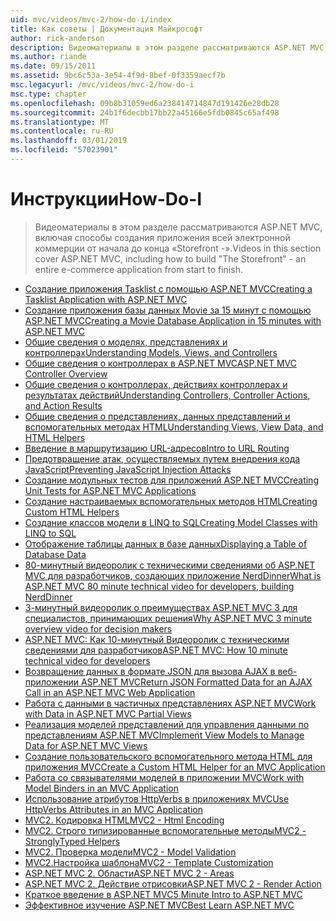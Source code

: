```yaml
---
uid: mvc/videos/mvc-2/how-do-i/index
title: Как советы | Документация Майкрософт
author: rick-anderson
description: Видеоматериалы в этом разделе рассматриваются ASP.NET MVC, включая способы создания «Storefront -» полностью коммерческую приложения от начала до конца.
ms.author: riande
ms.date: 09/15/2011
ms.assetid: 9bc6c53a-3e54-4f9d-8bef-0f3359aecf7b
msc.legacyurl: /mvc/videos/mvc-2/how-do-i
msc.type: chapter
ms.openlocfilehash: 09b8b31059ed6a238414714847d191426e28db28
ms.sourcegitcommit: 24b1f6decbb17bb22a45166e5fdb0845c65af498
ms.translationtype: MT
ms.contentlocale: ru-RU
ms.lasthandoff: 03/01/2019
ms.locfileid: "57023901"
---
```

<a name="how-do-i"></a><span data-ttu-id="a812b-103">Инструкции</span><span class="sxs-lookup"><span data-stu-id="a812b-103">How-Do-I</span></span>
====================
> <span data-ttu-id="a812b-104">Видеоматериалы в этом разделе рассматриваются ASP.NET MVC, включая способы создания приложения всей электронной коммерции от начала до конца «Storefront -».</span><span class="sxs-lookup"><span data-stu-id="a812b-104">Videos in this section cover ASP.NET MVC, including how to build "The Storefront" - an entire e-commerce application from start to finish.</span></span>


- [<span data-ttu-id="a812b-105">Создание приложения Tasklist с помощью ASP.NET MVC</span><span class="sxs-lookup"><span data-stu-id="a812b-105">Creating a Tasklist Application with ASP.NET MVC</span></span>](creating-a-tasklist-application-with-aspnet-mvc.md)
- [<span data-ttu-id="a812b-106">Создание приложения базы данных Movie за 15 минут с помощью ASP.NET MVC</span><span class="sxs-lookup"><span data-stu-id="a812b-106">Creating a Movie Database Application in 15 minutes with ASP.NET MVC</span></span>](creating-a-movie-database-application-in-15-minutes-with-aspnet-mvc.md)
- [<span data-ttu-id="a812b-107">Общие сведения о моделях, представлениях и контроллерах</span><span class="sxs-lookup"><span data-stu-id="a812b-107">Understanding Models, Views, and Controllers</span></span>](understanding-models-views-and-controllers.md)
- [<span data-ttu-id="a812b-108">Общие сведения о контроллерах в ASP.NET MVC</span><span class="sxs-lookup"><span data-stu-id="a812b-108">ASP.NET MVC Controller Overview</span></span>](aspnet-mvc-controller-overview.md)
- [<span data-ttu-id="a812b-109">Общие сведения о контроллерах, действиях контроллерах и результатах действий</span><span class="sxs-lookup"><span data-stu-id="a812b-109">Understanding Controllers, Controller Actions, and Action Results</span></span>](understanding-controllers-controller-actions-and-action-results.md)
- [<span data-ttu-id="a812b-110">Общие сведения о представлениях, данных представлений и вспомогательных методах HTML</span><span class="sxs-lookup"><span data-stu-id="a812b-110">Understanding Views, View Data, and HTML Helpers</span></span>](understanding-views-view-data-and-html-helpers.md)
- [<span data-ttu-id="a812b-111">Введение в маршрутизацию URL-адресов</span><span class="sxs-lookup"><span data-stu-id="a812b-111">Intro to URL Routing</span></span>](an-introduction-to-url-routing.md)
- [<span data-ttu-id="a812b-112">Предотвращение атак, осуществляемых путем внедрения кода JavaScript</span><span class="sxs-lookup"><span data-stu-id="a812b-112">Preventing JavaScript Injection Attacks</span></span>](preventing-javascript-injection-attacks.md)
- [<span data-ttu-id="a812b-113">Создание модульных тестов для приложений ASP.NET MVC</span><span class="sxs-lookup"><span data-stu-id="a812b-113">Creating Unit Tests for ASP.NET MVC Applications</span></span>](creating-unit-tests-for-aspnet-mvc-applications.md)
- [<span data-ttu-id="a812b-114">Создание настраиваемых вспомогательных методов HTML</span><span class="sxs-lookup"><span data-stu-id="a812b-114">Creating Custom HTML Helpers</span></span>](creating-custom-html-helpers.md)
- [<span data-ttu-id="a812b-115">Создание классов модели в LINQ to SQL</span><span class="sxs-lookup"><span data-stu-id="a812b-115">Creating Model Classes with LINQ to SQL</span></span>](creating-model-classes-with-linq-to-sql.md)
- [<span data-ttu-id="a812b-116">Отображение таблицы данных в базе данных</span><span class="sxs-lookup"><span data-stu-id="a812b-116">Displaying a Table of Database Data</span></span>](displaying-a-table-of-database-data.md)
- [<span data-ttu-id="a812b-117">80-минутный видеоролик с техническими сведениями об ASP.NET MVC для разработчиков, создающих приложение NerdDinner</span><span class="sxs-lookup"><span data-stu-id="a812b-117">What is ASP.NET MVC 80 minute technical video for developers, building NerdDinner</span></span>](what-is-aspnet-mvc-80-minute-technical-video-for-developers-building-nerddinner.md)
- [<span data-ttu-id="a812b-118">3-минутный видеоролик о преимуществах ASP.NET MVC 3 для специалистов, принимающих решения</span><span class="sxs-lookup"><span data-stu-id="a812b-118">Why ASP.NET MVC 3 minute overview video for decision makers</span></span>](why-aspnet-mvc-3-minute-overview-video-for-decision-makers.md)
- [<span data-ttu-id="a812b-119">ASP.NET MVC: Как 10-минутный Видеоролик с техническими сведениями для разработчиков</span><span class="sxs-lookup"><span data-stu-id="a812b-119">ASP.NET MVC: How 10 minute technical video for developers</span></span>](aspnet-mvc-how-10-minute-technical-video-for-developers.md)
- [<span data-ttu-id="a812b-120">Возвращение данных в формате JSON для вызова AJAX в веб-приложении ASP.NET MVC</span><span class="sxs-lookup"><span data-stu-id="a812b-120">Return JSON Formatted Data for an AJAX Call in an ASP.NET MVC Web Application</span></span>](how-do-i-return-json-formatted-data-for-an-ajax-call-in-an-aspnet-mvc-web-application.md)
- [<span data-ttu-id="a812b-121">Работа с данными в частичных представлениях ASP.NET MVC</span><span class="sxs-lookup"><span data-stu-id="a812b-121">Work with Data in ASP.NET MVC Partial Views</span></span>](how-do-i-work-with-data-in-aspnet-mvc-partial-views.md)
- [<span data-ttu-id="a812b-122">Реализация моделей представлений для управления данными по представлениям ASP.NET MVC</span><span class="sxs-lookup"><span data-stu-id="a812b-122">Implement View Models to Manage Data for ASP.NET MVC Views</span></span>](how-do-i-implement-view-models-to-manage-data-for-aspnet-mvc-views.md)
- [<span data-ttu-id="a812b-123">Создание пользовательского вспомогательного метода HTML для приложения MVC</span><span class="sxs-lookup"><span data-stu-id="a812b-123">Create a Custom HTML Helper for an MVC Application</span></span>](how-do-i-create-a-custom-html-helper-for-an-mvc-application.md)
- [<span data-ttu-id="a812b-124">Работа со связывателями моделей в приложении MVC</span><span class="sxs-lookup"><span data-stu-id="a812b-124">Work with Model Binders in an MVC Application</span></span>](how-do-i-work-with-model-binders-in-an-mvc-application.md)
- [<span data-ttu-id="a812b-125">Использование атрибутов HttpVerbs в приложениях MVC</span><span class="sxs-lookup"><span data-stu-id="a812b-125">Use HttpVerbs Attributes in an MVC Application</span></span>](how-do-i-use-httpverbs-attributes-in-an-mvc-application.md)
- [<span data-ttu-id="a812b-126">MVC2. Кодировка HTML</span><span class="sxs-lookup"><span data-stu-id="a812b-126">MVC2 - Html Encoding</span></span>](mvc2-html-encoding.md)
- [<span data-ttu-id="a812b-127">MVC2. Строго типизированные вспомогательные методы</span><span class="sxs-lookup"><span data-stu-id="a812b-127">MVC2 - StronglyTyped Helpers</span></span>](mvc2-stronglytyped-helpers.md)
- [<span data-ttu-id="a812b-128">MVC2. Проверка модели</span><span class="sxs-lookup"><span data-stu-id="a812b-128">MVC2 - Model Validation</span></span>](mvc2-model-validation.md)
- [<span data-ttu-id="a812b-129"> MVC2.Настройка шаблона</span><span class="sxs-lookup"><span data-stu-id="a812b-129">MVC2 - Template Customization</span></span>](mvc2-template-customization.md)
- [<span data-ttu-id="a812b-130">ASP.NET MVC 2. Области</span><span class="sxs-lookup"><span data-stu-id="a812b-130">ASP.NET MVC 2 - Areas</span></span>](aspnet-mvc-2-areas.md)
- [<span data-ttu-id="a812b-131">ASP.NET MVC 2. Действие отрисовки</span><span class="sxs-lookup"><span data-stu-id="a812b-131">ASP.NET MVC 2 - Render Action</span></span>](aspnet-mvc-2-render-action.md)
- [<span data-ttu-id="a812b-132">Краткое введение в ASP.NET MVC</span><span class="sxs-lookup"><span data-stu-id="a812b-132">5 Minute Intro to ASP.NET MVC</span></span>](5-minute-introduction-to-aspnet-mvc.md)
- [<span data-ttu-id="a812b-133">Эффективное изучение ASP.NET MVC</span><span class="sxs-lookup"><span data-stu-id="a812b-133">Best Learn ASP.NET MVC</span></span>](how-to-best-learn-asp-net-mvc.md)
